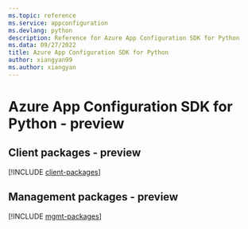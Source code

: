 ```yaml
---
ms.topic: reference
ms.service: appconfiguration
ms.devlang: python
description: Reference for Azure App Configuration SDK for Python
ms.data: 09/27/2022
title: Azure App Configuration SDK for Python
author: xiangyan99
ms.author: xiangyan
---
```

# Azure App Configuration SDK for Python - preview

## Client packages - preview
[!INCLUDE [client-packages](app-configuration-client-index.md)]
## Management packages - preview
[!INCLUDE [mgmt-packages](app-configuration-mgmt-index.md)]